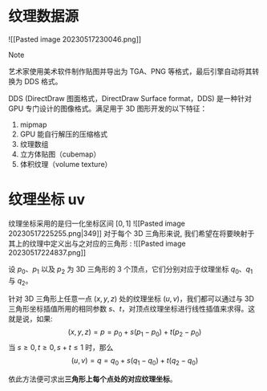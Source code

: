 # 纹理数据源
![[Pasted image 20230517230046.png]]

> [!NOTE] 
> 艺术家使用美术软件制作贴图并导出为 TGA、PNG 等格式，最后引擎自动将其转换为 DDS 格式。

DDS (DirectDraw 图面格式，DirectDraw Surface format，DDS) 是一种针对 GPU 专门设计的图像格式。满足用于 3D 图形开发的以下特征：
1. mipmap
2. GPU 能自行解压的压缩格式
3. 纹理数组
4. 立方体贴图（cubemap）
5. 体积纹理（volume texture）


# 纹理坐标 uv 
纹理坐标采用的是归一化坐标区间 $[0,1]$
![[Pasted image 20230517225255.png|349]]
对于每个 3D 三角形来说, 我们希望在将要映射于其上的纹理中定义出与之对应的三角形 :
![[Pasted image 20230517224837.png]]

设 $p_0$、$p_1$ 以及 $p_2$ 为 3D 三角形的 3 个顶点，它们分别对应于纹理坐标 $q_0$、$q_1$ 与 $q_2$。

针对 3D 三角形上任意一点 $(x, y, z)$ 处的纹理坐标 $(u,v)$，我们都可以通过与 3D 三角形坐标插值所用的相同参数 $s$、$t$，对顶点纹理坐标进行线性插值来求得。这就是说，如果:
$$
( x, y,z)= p = p_0 + s(p_1 - p_0)+ t(p_2 - p_0)
$$
当 $s\geqslant0,t\geqslant0,s+t\leq1$ 时，那么
$$
(u,v)=q=q_0+s(q_1-q_0)+t(q_2-q_0)
$$

依此方法便可求出**三角形上每个点处的对应纹理坐标**。
